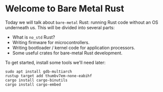 # Welcome to Bare Metal Rust

Today we will talk about `bare-metal` Rust: running Rust code without an OS underneath us. This will
be divided into several parts:

 * What is `no_std` Rust?
 * Writing firmware for microcontrollers.
 * Writing bootloader / kernel code for application processors.
 * Some useful crates for bare-metal Rust development.

To get started, install some tools we'll need later:

```
sudo apt install gdb-multiarch
rustup target add thumbv7em-none-eabihf
cargo install cargo-binutils
cargo install cargo-embed
```
